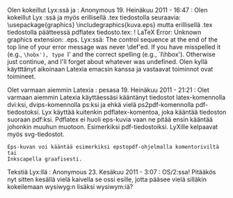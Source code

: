 <!--
Title: LyX
Template: comments
-->

Olen kokeillut Lyx:ssä ja
:   Anonymous 19. Heinäkuu 2011 - 16:47
:   Olen kokeillut Lyx :ssä ja myös erillisellä .tex tiedostolla seuraavia:
    \usepackage{graphics} \includegraphics{kuva.eps} mutta erillisellä .tex
    tiedostolla päätteessä pdflatex tiedosto.tex: ! LaTeX Error: Unknown graphics
    extension: .eps. Lyx:ssä: The control sequence at the end of the top line of
    your error message was never \def'ed. If you have misspelled it (e.g., `\hobx'),
    type `I' and the correct spelling (e.g., `I\hbox'). Otherwise just continue, and
    I'll forget about whatever was undefined. Olen kyllä käytttänyt aikoinaan Latexia
    emacsin kanssa ja vastaavat toiminnot ovat toimineet. 

Olet varmaan aiemmin Latexia
:   pesasa 19. Heinäkuu 2011 - 21:21
:   Olet varmaan aiemmin Latexia käyttäessäsi kääntänyt tiedostot latex-komennolla
    dvi:ksi, dvips-komennolla ps:ksi ja ehkä vielä ps2pdf-komennolla pdf-tiedostoksi.
    Lyx käyttää kuitenkin pdflatex-komentoa, joka kääntää tiedoston suoraan pdf:ksi.
    Pdflatex ei huoli eps-kuvia vaan ne pitää ensin kääntää johonkin muuhun muotoon.
    Esimerkiksi pdf-tiedostoiksi. LyXille kelpaavat myös svg-tiedostot.
    
    Eps-kuvan voi kääntää esimerkiksi epstopdf-ohjelmalla komentoriviltä tai
    Inkscapella graafisesti.

Tekstiä Lyx:llä
:   Anonymous 23. Kesäkuu 2011 - 3:07
:   OS/2:ssa! Pitääkös nyt sitten kesällä vielä kaivella se ossi esille, jotta pääsee
    vielä silläkin kokeilemaan wysiwyg:n lisäksi wysiwym:iä? 